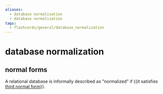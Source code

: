 ```yaml
---
aliases:
  - database normalisation
  - database normalization
tags:
  - flashcards/general/database_normalization
---
```


# database normalization

## normal forms

A relational database is informally described as "normalized" if {{it satisfies [third normal form](third%20normal%20form.md)}}. <!--SR:!2023-09-20,4,270-->
